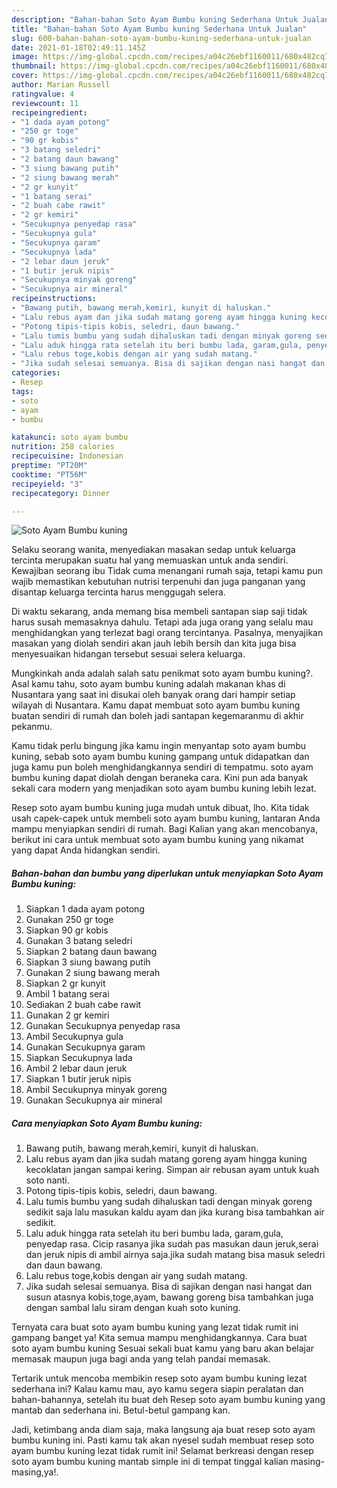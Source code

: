 ```yaml
---
description: "Bahan-bahan Soto Ayam Bumbu kuning Sederhana Untuk Jualan"
title: "Bahan-bahan Soto Ayam Bumbu kuning Sederhana Untuk Jualan"
slug: 600-bahan-bahan-soto-ayam-bumbu-kuning-sederhana-untuk-jualan
date: 2021-01-18T02:49:11.145Z
image: https://img-global.cpcdn.com/recipes/a04c26ebf1160011/680x482cq70/soto-ayam-bumbu-kuning-foto-resep-utama.jpg
thumbnail: https://img-global.cpcdn.com/recipes/a04c26ebf1160011/680x482cq70/soto-ayam-bumbu-kuning-foto-resep-utama.jpg
cover: https://img-global.cpcdn.com/recipes/a04c26ebf1160011/680x482cq70/soto-ayam-bumbu-kuning-foto-resep-utama.jpg
author: Marian Russell
ratingvalue: 4
reviewcount: 11
recipeingredient:
- "1 dada ayam potong"
- "250 gr toge"
- "90 gr kobis"
- "3 batang seledri"
- "2 batang daun bawang"
- "3 siung bawang putih"
- "2 siung bawang merah"
- "2 gr kunyit"
- "1 batang serai"
- "2 buah cabe rawit"
- "2 gr kemiri"
- "Secukupnya penyedap rasa"
- "Secukupnya gula"
- "Secukupnya garam"
- "Secukupnya lada"
- "2 lebar daun jeruk"
- "1 butir jeruk nipis"
- "Secukupnya minyak goreng"
- "Secukupnya air mineral"
recipeinstructions:
- "Bawang putih, bawang merah,kemiri, kunyit di haluskan."
- "Lalu rebus ayam dan jika sudah matang goreng ayam hingga kuning kecoklatan jangan sampai kering. Simpan air rebusan ayam untuk kuah soto nanti."
- "Potong tipis-tipis kobis, seledri, daun bawang."
- "Lalu tumis bumbu yang sudah dihaluskan tadi dengan minyak goreng sedikit saja lalu masukan kaldu ayam dan jika kurang bisa tambahkan air sedikit."
- "Lalu aduk hingga rata setelah itu beri bumbu lada, garam,gula, penyedap rasa. Cicip rasanya jika sudah pas masukan daun jeruk,serai dan jeruk nipis di ambil airnya saja.jika sudah matang bisa masuk seledri dan daun bawang."
- "Lalu rebus toge,kobis dengan air yang sudah matang."
- "Jika sudah selesai semuanya. Bisa di sajikan dengan nasi hangat dan susun atasnya kobis,toge,ayam, bawang goreng bisa tambahkan juga dengan sambal lalu siram dengan kuah soto kuning."
categories:
- Resep
tags:
- soto
- ayam
- bumbu

katakunci: soto ayam bumbu 
nutrition: 258 calories
recipecuisine: Indonesian
preptime: "PT20M"
cooktime: "PT56M"
recipeyield: "3"
recipecategory: Dinner

---
```



![Soto Ayam Bumbu kuning](https://img-global.cpcdn.com/recipes/a04c26ebf1160011/680x482cq70/soto-ayam-bumbu-kuning-foto-resep-utama.jpg)

Selaku seorang wanita, menyediakan masakan sedap untuk keluarga tercinta merupakan suatu hal yang memuaskan untuk anda sendiri. Kewajiban seorang ibu Tidak cuma menangani rumah saja, tetapi kamu pun wajib memastikan kebutuhan nutrisi terpenuhi dan juga panganan yang disantap keluarga tercinta harus menggugah selera.

Di waktu  sekarang, anda memang bisa membeli santapan siap saji tidak harus susah memasaknya dahulu. Tetapi ada juga orang yang selalu mau menghidangkan yang terlezat bagi orang tercintanya. Pasalnya, menyajikan masakan yang diolah sendiri akan jauh lebih bersih dan kita juga bisa menyesuaikan hidangan tersebut sesuai selera keluarga. 



Mungkinkah anda adalah salah satu penikmat soto ayam bumbu kuning?. Asal kamu tahu, soto ayam bumbu kuning adalah makanan khas di Nusantara yang saat ini disukai oleh banyak orang dari hampir setiap wilayah di Nusantara. Kamu dapat membuat soto ayam bumbu kuning buatan sendiri di rumah dan boleh jadi santapan kegemaranmu di akhir pekanmu.

Kamu tidak perlu bingung jika kamu ingin menyantap soto ayam bumbu kuning, sebab soto ayam bumbu kuning gampang untuk didapatkan dan juga kamu pun boleh menghidangkannya sendiri di tempatmu. soto ayam bumbu kuning dapat diolah dengan beraneka cara. Kini pun ada banyak sekali cara modern yang menjadikan soto ayam bumbu kuning lebih lezat.

Resep soto ayam bumbu kuning juga mudah untuk dibuat, lho. Kita tidak usah capek-capek untuk membeli soto ayam bumbu kuning, lantaran Anda mampu menyiapkan sendiri di rumah. Bagi Kalian yang akan mencobanya, berikut ini cara untuk membuat soto ayam bumbu kuning yang nikamat yang dapat Anda hidangkan sendiri.

<!--inarticleads1-->

##### Bahan-bahan dan bumbu yang diperlukan untuk menyiapkan Soto Ayam Bumbu kuning:

1. Siapkan 1 dada ayam potong
1. Gunakan 250 gr toge
1. Siapkan 90 gr kobis
1. Gunakan 3 batang seledri
1. Siapkan 2 batang daun bawang
1. Siapkan 3 siung bawang putih
1. Gunakan 2 siung bawang merah
1. Siapkan 2 gr kunyit
1. Ambil 1 batang serai
1. Sediakan 2 buah cabe rawit
1. Gunakan 2 gr kemiri
1. Gunakan Secukupnya penyedap rasa
1. Ambil Secukupnya gula
1. Gunakan Secukupnya garam
1. Siapkan Secukupnya lada
1. Ambil 2 lebar daun jeruk
1. Siapkan 1 butir jeruk nipis
1. Ambil Secukupnya minyak goreng
1. Gunakan Secukupnya air mineral




<!--inarticleads2-->

##### Cara menyiapkan Soto Ayam Bumbu kuning:

1. Bawang putih, bawang merah,kemiri, kunyit di haluskan.
1. Lalu rebus ayam dan jika sudah matang goreng ayam hingga kuning kecoklatan jangan sampai kering. Simpan air rebusan ayam untuk kuah soto nanti.
1. Potong tipis-tipis kobis, seledri, daun bawang.
1. Lalu tumis bumbu yang sudah dihaluskan tadi dengan minyak goreng sedikit saja lalu masukan kaldu ayam dan jika kurang bisa tambahkan air sedikit.
1. Lalu aduk hingga rata setelah itu beri bumbu lada, garam,gula, penyedap rasa. Cicip rasanya jika sudah pas masukan daun jeruk,serai dan jeruk nipis di ambil airnya saja.jika sudah matang bisa masuk seledri dan daun bawang.
1. Lalu rebus toge,kobis dengan air yang sudah matang.
1. Jika sudah selesai semuanya. Bisa di sajikan dengan nasi hangat dan susun atasnya kobis,toge,ayam, bawang goreng bisa tambahkan juga dengan sambal lalu siram dengan kuah soto kuning.




Ternyata cara buat soto ayam bumbu kuning yang lezat tidak rumit ini gampang banget ya! Kita semua mampu menghidangkannya. Cara buat soto ayam bumbu kuning Sesuai sekali buat kamu yang baru akan belajar memasak maupun juga bagi anda yang telah pandai memasak.

Tertarik untuk mencoba membikin resep soto ayam bumbu kuning lezat sederhana ini? Kalau kamu mau, ayo kamu segera siapin peralatan dan bahan-bahannya, setelah itu buat deh Resep soto ayam bumbu kuning yang mantab dan sederhana ini. Betul-betul gampang kan. 

Jadi, ketimbang anda diam saja, maka langsung aja buat resep soto ayam bumbu kuning ini. Pasti kamu tak akan nyesel sudah membuat resep soto ayam bumbu kuning lezat tidak rumit ini! Selamat berkreasi dengan resep soto ayam bumbu kuning mantab simple ini di tempat tinggal kalian masing-masing,ya!.

